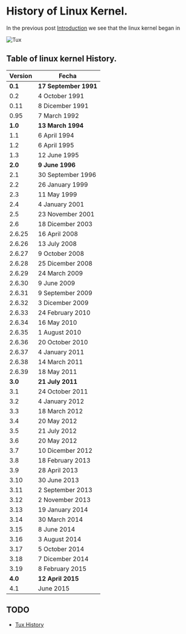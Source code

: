 History of Linux Kernel.
================================================================================
In the previous post [Introduction]() we see that the linux kernel began in 

![Tux](http://www.gnu.org/graphics/babies/BabyTux.png)

Table of linux kernel History.
--------------------------------------------------------------------------------

| Version | Fecha |
|--------|--------|
|**0.1**|**17 September 1991**|
| 0.2 | 4 October 1991 |
| 0.11 | 8 Dicember 1991 |
| 0.95 | 7 March 1992 |
|**1.0**|**13 March 1994**|
| 1.1 | 6 April 1994 |
| 1.2 | 6 April 1995 |
| 1.3 | 12 June 1995 |
|**2.0**|**9 June 1996**|
| 2.1 | 30 September 1996 |
| 2.2 | 26 January 1999 |
| 2.3 | 11 May 1999 |
| 2.4 | 4 January 2001 |
| 2.5 | 23 November 2001 |
| 2.6 | 18 Dicember 2003 |
| 2.6.25 | 16 April 2008 |
| 2.6.26 | 13 July 2008 |
| 2.6.27 | 9 October 2008 |
| 2.6.28 | 25 Dicember 2008|
| 2.6.29 | 24 March 2009 |
| 2.6.30 | 9 June 2009 |
| 2.6.31 | 9 September 2009 |
| 2.6.32 | 3 Dicember 2009 |
| 2.6.33 | 24 February 2010 |
| 2.6.34 | 16 May 2010 |
| 2.6.35 | 1 August 2010 |
| 2.6.36 | 20 October 2010 |
| 2.6.37 | 4 January 2011 |
| 2.6.38 | 14 March 2011 |
| 2.6.39 | 18 May 2011 |
|**3.0**|**21 July 2011**|
| 3.1 | 24 October 2011 |
| 3.2 | 4 January 2012 |
| 3.3 | 18 March 2012 |
| 3.4 | 20 May 2012 |
| 3.5 | 21 July 2012 |
| 3.6 | 20 May 2012 |
| 3.7 | 10 Dicember 2012 |
| 3.8 | 18 February 2013 |
| 3.9 | 28 April 2013 |
| 3.10 | 30 June 2013 |
| 3.11 | 2 September 2013 |
| 3.12 | 2 November 2013 |
| 3.13 | 19 January 2014 |
| 3.14 | 30 March 2014 |
| 3.15 | 8 June 2014 |
| 3.16 | 3 August 2014 |
| 3.17 | 5 October 2014 |
| 3.18 | 7 Dicember 2014 |
| 3.19 | 8 February 2015 |
|**4.0**|**12 April 2015**|
| 4.1 | June 2015 |



TODO
--------------------------------------------------------------------------------

* [Tux History](http://en.wikipedia.org/wiki/Tux)